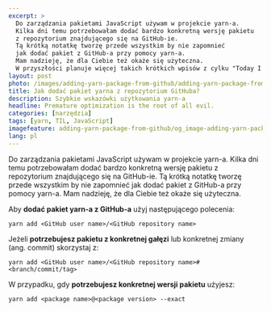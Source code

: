 ```yaml
---
excerpt: >
  Do zarządzania pakietami JavaScript używam w projekcie yarn-a.
  Kilka dni temu potrzebowałam dodać bardzo konkretną wersję pakietu
  z repozytorium znajdującego się na GitHub-ie.
  Tą krótką notatkę tworzę przede wszystkim by nie zapomnieć
  jak dodać pakiet z GitHub-a przy pomocy yarn-a.
  Mam nadzieję, że dla Ciebie też okaże się użyteczna.
  W przyszłości planuje więcej takich krótkich wpisów z cylku "Today I learned".
layout: post
photo: /images/adding-yarn-package-from-github/adding-yarn-package-from-github
title: Jak dodać pakiet yarna z repozytorium GitHuba?
description: Szybkie wskazówki użytkowania yarn-a
headline: Premature optimization is the root of all evil.
categories: [narzędzia]
tags: [yarn, TIL, JavaScript]
imagefeature: adding-yarn-package-from-github/og_image-adding-yarn-package-from-github.png
lang: pl
---
```


Do zarządzania pakietami JavaScript używam w projekcie yarn-a. Kilka dni temu potrzebowałam dodać bardzo konkretną wersję pakietu z repozytorium znajdującego się na GitHub-ie. Tą krótką notatkę tworzę przede wszystkim by nie zapomnieć jak dodać pakiet z GitHub-a przy pomocy yarn-a. Mam nadzieję, że dla Ciebie też okaże się użyteczna.

Aby **dodać pakiet yarn-a z GitHub-a** użyj następującego polecenia:

```console
yarn add <GitHub user name>/<GitHub repository name>
```

Jeżeli **potrzebujesz pakietu z konkretnej gałęzi** lub konkretnej zmiany (ang. commit) skorzystaj z:

```console
yarn add <GitHub user name>/<GitHub repository name>#<branch/commit/tag>
```

W przypadku, gdy **potrzebujesz konkretnej wersji pakietu** użyjesz:

```console
yarn add <package name>@<package version> --exact
```
